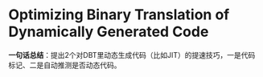 # Optimizing Binary Translation of Dynamically Generated Code

**一句话总结**：提出2个对DBT里动态生成代码（比如JIT）的提速技巧，一是代码标记、二是自动推测是否动态代码。